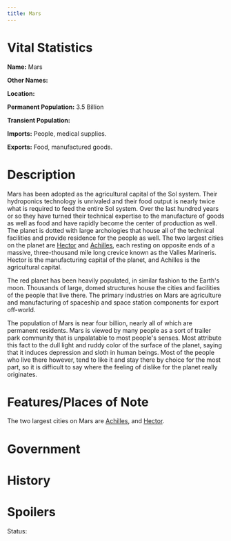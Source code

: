 ```yaml
---
title: Mars
---
```


# Vital Statistics

**Name:** Mars

**Other Names:**

**Location:**

**Permanent Population:** 3.5 Billion

**Transient Population:**

**Imports:** People, medical supplies.

**Exports:** Food, manufactured goods.

# Description

Mars has been adopted as the agricultural capital of the Sol system.  Their
hydroponics technology is unrivaled and their food output is nearly twice what
is required to feed the entire Sol system. Over the last hundred years or so
they have turned their technical expertise to the manufacture of goods as well
as food and have rapidly become the center of production as well. The planet is
dotted with large archologies that house all of the technical facilities and
provide residence for the people as well. The two largest cities on the planet
are [Hector](../hector) and [Achilles](../achilles), each resting on opposite
ends of a massive, three-thousand mile long crevice known as the Valles
Marineris. Hector is the manufacturing capital of the planet, and Achilles is
the agricultural capital.

The red planet has been heavily populated, in similar fashion to the Earth's
moon. Thousands of large, domed structures house the cities and facilities of
the people that live there. The primary industries on Mars are agriculture and
manufacturing of spaceship and space station components for export off-world.

The population of Mars is near four billion, nearly all of which are permanent
residents. Mars is viewed by many people as a sort of trailer park community
that is unpalatable to most people's senses. Most attribute this fact to the
dull light and ruddy color of the surface of the planet, saying that it induces
depression and sloth in human beings.  Most of the people who live there
however, tend to like it and stay there by choice for the most part, so it is
difficult to say where the feeling of dislike for the planet really originates.

# Features/Places of Note

The two largest cities on Mars are [Achilles](../achilles), and
[Hector](../hector).

# Government

# History

# Spoilers

Status:

